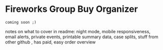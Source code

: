 # Fireworks Group Buy Organizer

`coming soon ;)`

notes on what to cover in readme: night mode, mobile responsiveness, email alerts, private events, printable summary data, case splits, stuff from other github
, has paid, easy order overview

